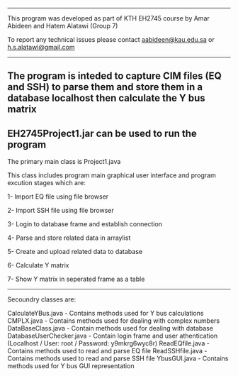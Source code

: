 ----------------------------------------------------------------------------------------------------------------------------------------
This program was developed as part of KTH EH2745 course by Amar Abideen and Hatem Alatawi (Group 7)

To report any technical issues please contact aabideen@kau.edu.sa or h.s.alatawi@gmail.com

----------------------------------------------------------------------------------------------------------------------------------------
The program is inteded to capture CIM files (EQ and SSH) to parse them and store them in a database localhost then calculate the Y bus matrix
------------------------------------------------------------------------------------------------------------------------------------------
EH2745Project1.jar can be used to run the program
----------------------------------------------------------------------------------------------------------------------------------------

The primary main class is Project1.java

This class includes program main graphical user interface and program excution stages which are:

1- Import EQ file using file browser

2- Import SSH file using file browser

3- Login to database frame and establish connection 

4- Parse and store related data in arraylist

5- Create and upload related data to database

6- Calculate Y matrix

7- Show Y matrix in seperated frame as a table

----------------------------------------------------------------------------------------------------------------------------------------

Secoundry classes are:

CalculateYBus.java - Contains methods used for Y bus calculations
CMPLX.java - Contains methods used for dealing with complex numbers
DataBaseClass.java - Contain methods used for dealing with database
DatabaseUserChecker.java - Contain login frame and user athentication (Localhost / User: root / Password: y9mkrg6wyc8r)
ReadEQfile.java - Contains methods used to read and parse EQ file
ReadSSHfile.java - Contains methods used to read and parse SSH file
YbusGUI.java - Contains methods used for Y bus GUI representation

